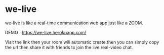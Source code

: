 # we-live
we-live is like a real-time communication web app just like a ZOOM.

DEMO : https://we-live.herokuapp.com/

Visit the link then your room will automatic create.then you can simply copy the url then share it with friends to join the live real-video chat.
